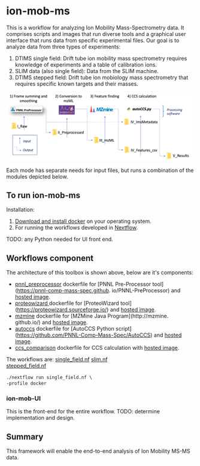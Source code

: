 # ion-mob-ms
This is a workflow for analyzing Ion Mobility Mass-Spectrometry data. It comprises scripts and images that run diverse tools and a graphical user interface that runs data from specific experimental files. Our goal is to analyze data from three types of experiments:
1. DTIMS single field: Drift tube ion mobility mass spectrometry requires knowledge of experiments and a table of calibration ions.
2. SLIM data (also single field): Data from the SLIM machine.
3. DTIMS stepped field: Drift tube ion mobiology mass spectrometry that requires specific known targets and their masses.

![workflow](./workflow.png)

Each mode has separate needs for input files, but runs a combination of the modules depicted below.

## To run ion-mob-ms
Installation:
1. [Download and install docker](https://docs.docker.com/get-docker/) on your operating system.
2. For running the workflows developed in [Nextflow](https://www.nextflow.io/docs/latest/getstarted.html).

TODO: any Python needed for UI front end.

## Workflows component
The architecture of this toolbox is shown above, below are it's components:           

- [pnnl_preprocessor](docker/pnnl_preprocessor) dockerfile for [PNNL 
  Pre-Processor tool](https://pnnl-comp-mass-spec.github.
  io/PNNL-PreProcessor) and [hosted image](https://hub.docker.com/repository/docker/anubhav0fnu/pnnl_preprocessor).
- [proteowizard ](docker/proteowizard) dockerfile for [ProteoWizard tool]
  (https://proteowizard.sourceforge.io/) and [hosted image](https://hub.docker.com/repository/docker/anubhav0fnu/proteowizard).
- [mzmine](docker/mzmine) dockerfile for [MZMine Java Program](http://mzmine.
  github.io/) and [hosted image](https://hub.docker.com/repository/docker/anubhav0fnu/mzmine).
- [autoccs](docker/autoccs) dockerfile for  [AutoCCS Python script]
  (https://github.com/PNNL-Comp-Mass-Spec/AutoCCS) and [hosted image](https://hub.docker.com/repository/docker/anubhav0fnu/autoccs).
- [ccs_comparison](docker/ccs_comparison) dockerfile for  CCS calculation 
  with [hosted image](https://hub.docker.com/repository/docker/anubhav0fnu/ccs_comparison).

The workflows are:
[single_field.nf](./single_field.nf)
[slim.nf](./slim.nf)         
[stepped_field.nf](./stepped_field.nf)

```
./nextflow run single_field.nf \
-profile docker
```
### ion-mob-UI
This is the front-end for the entire workflow.  TODO: determine implementation and design.

## Summary
This framework will enable the end-to-end analysis of Ion Mobility MS-MS data.
